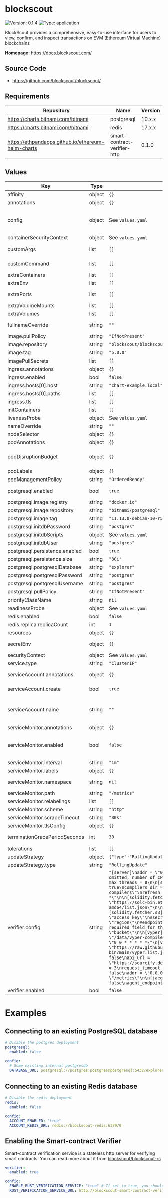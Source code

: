 
# blockscout

![Version: 0.1.4](https://img.shields.io/badge/Version-0.1.4-informational?style=flat-square) ![Type: application](https://img.shields.io/badge/Type-application-informational?style=flat-square)

BlockScout provides a comprehensive, easy-to-use interface for users to view, confirm, and inspect transactions on EVM (Ethereum Virtual Machine) blockchains

**Homepage:** <https://docs.blockscout.com/>

## Source Code

* <https://github.com/blockscout/blockscout/>

## Requirements

| Repository | Name | Version |
|------------|------|---------|
| https://charts.bitnami.com/bitnami | postgresql | 10.x.x |
| https://charts.bitnami.com/bitnami | redis | 17.x.x |
| https://ethpandaops.github.io/ethereum-helm-charts | smart-contract-verifier-http | 0.1.0 |

## Values

| Key | Type | Default | Description |
|-----|------|---------|-------------|
| affinity | object | `{}` | Affinity configuration for pods |
| annotations | object | `{}` | Annotations for the StatefulSet |
| config | object | See `values.yaml` | Config file https://docs.blockscout.com/for-developers/information-and-settings/env-variables |
| containerSecurityContext | object | See `values.yaml` | The security context for containers |
| customArgs | list | `[]` | Custom args for the blockscout container |
| customCommand | list | `[]` | Command replacement for the blockscout container |
| extraContainers | list | `[]` | Additional containers |
| extraEnv | list | `[]` | Additional env variables |
| extraPorts | list | `[]` | Additional ports. Useful when using extraContainers |
| extraVolumeMounts | list | `[]` | Additional volume mounts |
| extraVolumes | list | `[]` | Additional volumes |
| fullnameOverride | string | `""` | Overrides the chart's computed fullname |
| image.pullPolicy | string | `"IfNotPresent"` | blockscout container pull policy |
| image.repository | string | `"blockscout/blockscout"` | blockscout container image repository |
| image.tag | string | `"5.0.0"` | blockscout container image tag |
| imagePullSecrets | list | `[]` | Image pull secrets for Docker images |
| ingress.annotations | object | `{}` | Annotations for Ingress |
| ingress.enabled | bool | `false` | Ingress resource for the HTTP API |
| ingress.hosts[0].host | string | `"chart-example.local"` |  |
| ingress.hosts[0].paths | list | `[]` |  |
| ingress.tls | list | `[]` | Ingress TLS |
| initContainers | list | `[]` | Additional init containers |
| livenessProbe | object | See `values.yaml` | Liveness probe |
| nameOverride | string | `""` | Overrides the chart's name |
| nodeSelector | object | `{}` | Node selector for pods |
| podAnnotations | object | `{}` | Pod annotations |
| podDisruptionBudget | object | `{}` | Define the PodDisruptionBudget spec If not set then a PodDisruptionBudget will not be created |
| podLabels | object | `{}` | Pod labels |
| podManagementPolicy | string | `"OrderedReady"` | Pod management policy |
| postgresql.enabled | bool | `true` | If enabled a postgres chart will be deployed as a dependency |
| postgresql.image.registry | string | `"docker.io"` |  |
| postgresql.image.repository | string | `"bitnami/postgresql"` |  |
| postgresql.image.tag | string | `"11.13.0-debian-10-r58"` |  |
| postgresql.initdbPassword | string | `"postgres"` |  |
| postgresql.initdbScripts | object | See `values.yaml` | How to init the PSQL DB |
| postgresql.initdbUser | string | `"postgres"` |  |
| postgresql.persistence.enabled | bool | `true` |  |
| postgresql.persistence.size | string | `"8Gi"` |  |
| postgresql.postgresqlDatabase | string | `"explorer"` |  |
| postgresql.postgresqlPassword | string | `"postgres"` |  |
| postgresql.postgresqlUsername | string | `"postgres"` |  |
| postgresql.pullPolicy | string | `"IfNotPresent"` |  |
| priorityClassName | string | `nil` | Pod priority class |
| readinessProbe | object | See `values.yaml` | Readiness probe |
| redis.enabled | bool | `false` |  |
| redis.replica.replicaCount | int | `1` |  |
| resources | object | `{}` | Resource requests and limits |
| secretEnv | object | `{}` | Additional env variables injected via a created secret |
| securityContext | object | See `values.yaml` | The security context for pods |
| service.type | string | `"ClusterIP"` | Service type |
| serviceAccount.annotations | object | `{}` | Annotations to add to the service account |
| serviceAccount.create | bool | `true` | Specifies whether a service account should be created |
| serviceAccount.name | string | `""` | The name of the service account to use. If not set and create is true, a name is generated using the fullname template |
| serviceMonitor.annotations | object | `{}` | Additional ServiceMonitor annotations |
| serviceMonitor.enabled | bool | `false` | If true, a ServiceMonitor CRD is created for a prometheus operator https://github.com/coreos/prometheus-operator |
| serviceMonitor.interval | string | `"1m"` | ServiceMonitor scrape interval |
| serviceMonitor.labels | object | `{}` | Additional ServiceMonitor labels |
| serviceMonitor.namespace | string | `nil` | Alternative namespace for ServiceMonitor |
| serviceMonitor.path | string | `"/metrics"` | Path to scrape |
| serviceMonitor.relabelings | list | `[]` | ServiceMonitor relabelings |
| serviceMonitor.scheme | string | `"http"` | ServiceMonitor scheme |
| serviceMonitor.scrapeTimeout | string | `"30s"` | ServiceMonitor scrape timeout |
| serviceMonitor.tlsConfig | object | `{}` | ServiceMonitor TLS configuration |
| terminationGracePeriodSeconds | int | `30` | How long to wait until the pod is forcefully terminated |
| tolerations | list | `[]` | Tolerations for pods |
| updateStrategy | object | `{"type":"RollingUpdate"}` | Update stategy for the Statefulset |
| updateStrategy.type | string | `"RollingUpdate"` | Update stategy type |
| verifier.config | string | `"[server]\naddr = \"0.0.0.0:8043\"\n\n[compilers]\n# if omitted, number of CPU cores would be used\n# max_threads = 8\n\n[solidity]\nenabled = true\ncompilers_dir = \"/data/solidity-compilers\"\nrefresh_versions_schedule = \"0 0 * * * * *\"\n\n[solidity.fetcher.list]\nlist_url = \"https://solc-bin.ethereum.org/linux-amd64/list.json\"\n\n#[solidity.fetcher.s3]\n#access_key = \"access_key\"\n#secret_key = \"secret_key\"\n#region = \"region\"\n#endpoint = \"endpoint\"\n## The only required field for the s3 fetcher\n#bucket = \"bucket\"\n\n[vyper]\nenabled = false\ncompilers_dir = \"/data/vyper-compilers\"\nrefresh_versions_schedule = \"0 0 * * * * *\"\n[vyper.fetcher.list]\nlist_url = \"https://raw.githubusercontent.com/blockscout/solc-bin/main/vyper.list.json\"\n\n[sourcify]\nenabled = false\napi_url = \"https://sourcify.dev/server/\"\nverification_attempts = 3\nrequest_timeout = 10\n\n[metrics]\nenabled = false\naddr = \"0.0.0.0:6060\"\nroute = \"/metrics\"\n\n[jaeger]\nenabled = false\nagent_endpoint = \"localhost:6831\"\n"` |  |
| verifier.enabled | bool | `false` |  |

# Examples

## Connecting to an existing PostgreSQL database

```yaml
# Disable the postgres deployment
postgresql:
  enabled: false

config:
  # Some existing internal postgresdb
  DATABASE_URL: postgresql://postgres:postgres@postgresql:5432/explorer?ssl=false
```

## Connecting to an existing Redis database

```yaml
# Disable the redis deployment
redis:
  enabled: false

config:
  ACCOUNT_ENABLED: "true"
  ACCOUNT_REDIS_URL: redis://blockscout-redis:6379/0
```

## Enabling the Smart-contract Verifier
Smart-contract verification service is a stateless http server for verifying smart contracts.
You can read more about it from [blockscout/blockscout-rs](https://github.com/blockscout/blockscout-rs/blob/9e06ddb8ad3c944b0937b99e192d41f33725d129/smart-contract-verifier-http/README.md)

```yaml
verifier:
  enabled: true

config:
  ENABLE_RUST_VERIFICATION_SERVICE: "true" # If set to true, you should also deploy smart-contract-verifier-http
  RUST_VERIFICATION_SERVICE_URL: http://blockscout-smart-contract-verifier-http:8043
```
